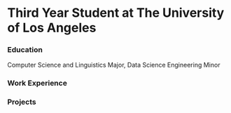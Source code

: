 # Third Year Student at The University of Los Angeles

### Education
Computer Science and Linguistics Major, Data Science Engineering Minor

### Work Experience

### Projects
